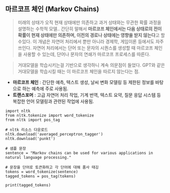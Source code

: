 ## 마르코프 체인 (Markov Chains) 
> 미래의 상태가 오직 현재 상태에만 의존하고 과거 상태와는 무관한 확률 과정을 설명하는 수학적 모델..
> 간단히 말해서 **마르코프 체인에서는 다음 상태로의 전이 확률이 현재 상태에만 의존하며, 이전의 경로나 상태에는 영향을 받지 않는다**고 할 수있다.
> 이 개념은 자연어 처리에서 뿐만 아니라 경제학, 게임이론 등에서도 자주 쓰인다.
> 자연어 처리에서는 단어 또는 문자의 시퀀스를 생성할 때 마르코프 체인을 사용할 수 있는데, 단어나 문자의 연쇄가 마르코프 프로세스를 따른다. 

>거대모델을 학습시키는걸 기반으로 생각하니 계속 의문점이 들었다. GPT와 같은 거대모델을 학습시킬 때는 이 마르코프 체인을 따르지 않는다는 점.

- **마르코프 체인** : 간단한 예측, 텍스트 생성, 날씨 변화 모델링 등 제한된 정보를 바탕으로 하는 예측에 주로 사용됨.
- **트랜스포머** : 고급 자연어 처리 작업, 기계 번역, 텍스트 요약, 질문 응답 시스템 등 복잡한 언어 모델링과 관련된 작업에 사용됨.
  
```
import nltk
from nltk.tokenize import word_tokenize
from nltk import pos_tag

# nltk 리소스 다운로드
nltk.download('averaged_perceptron_tagger')
nltk.download('punkt')

# 샘플 문장
sentence = "Markov chains can be used for various applications in natural language processing."

# 문장을 단어로 토큰화하고 각 단어에 대해 품사 태깅
tokens = word_tokenize(sentence)
tagged_tokens = pos_tag(tokens)

print(tagged_tokens)

```

